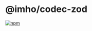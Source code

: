 # @imho/codec-zod

[![npm](https://img.shields.io/npm/v/@imho/codec-zod)](https://www.npmjs.com/package/@imho/codec-zod)

